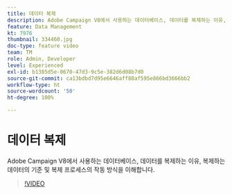 ```yaml
---
title: 데이터 복제
description: Adobe Campaign V8에서 사용하는 데이터베이스, 데이터를 복제하는 이유, 복제하는 데이터의 기준 및 복제 프로세스의 작동 방식을 이해합니다.
feature: Data Management
kt: 7976
thumbnail: 334460.jpg
doc-type: feature video
team: TM
role: Admin, Developer
level: Experienced
exl-id: b1385d5e-0670-47d3-9c5e-382d6d08b7d0
source-git-commit: ca13bdbd7d95e6646aff88af595e866bd3666bb2
workflow-type: ht
source-wordcount: '50'
ht-degree: 100%

---
```


# 데이터 복제

Adobe Campaign V8에서 사용하는 데이터베이스, 데이터를 복제하는 이유, 복제하는 데이터의 기준 및 복제 프로세스의 작동 방식을 이해합니다.

>[!VIDEO](https://video.tv.adobe.com/v/334460?quality=12)
